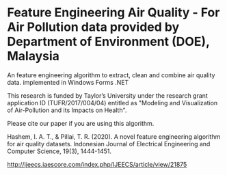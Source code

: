 # Feature Engineering Air Quality - For Air Pollution data provided by Department of Environment (DOE), Malaysia
An feature engineering algorithm to extract, clean and combine air quality data. implemented in Windows Forms .NET


This research is funded by Taylor’s University under the research grant application ID (TUFR/2017/004/04) entitled as "Modeling and Visualization of Air-Pollution and its Impacts on Health".

Please cite our paper if you are using this algorithm.

Hashem, I. A. T., & Pillai, T. R. (2020). A novel feature engineering algorithm for air quality datasets. Indonesian Journal of Electrical Engineering and Computer Science, 19(3), 1444-1451.


http://ijeecs.iaescore.com/index.php/IJEECS/article/view/21875

